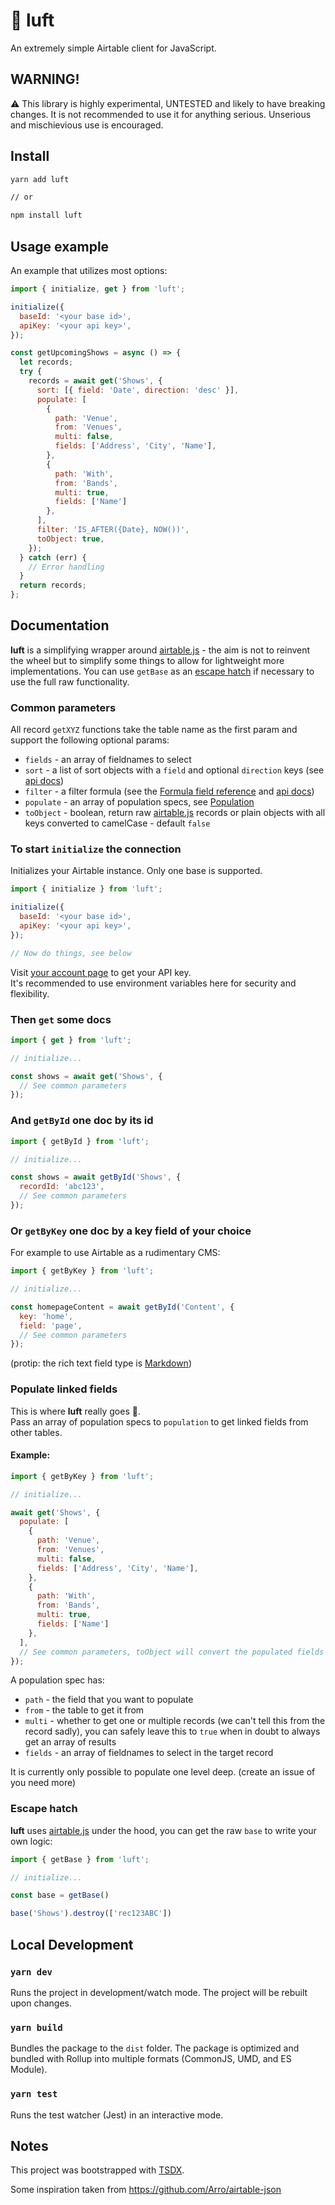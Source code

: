 # 💨 luft

An extremely simple Airtable client for JavaScript.

## WARNING!

⚠️ This library is highly experimental, UNTESTED and likely to have breaking changes. It is not recommended to use it for anything serious. Unserious and mischievious use is encouraged.

## Install

```.sh
yarn add luft

// or

npm install luft
```

## Usage example

An example that utilizes most options:

```.js
import { initialize, get } from 'luft';

initialize({
  baseId: '<your base id>',
  apiKey: '<your api key>',
});

const getUpcomingShows = async () => {
  let records;
  try {
    records = await get('Shows', {
      sort: [{ field: 'Date', direction: 'desc' }],
      populate: [
        {
          path: 'Venue',
          from: 'Venues',
          multi: false,
          fields: ['Address', 'City', 'Name'],
        },
        {
          path: 'With',
          from: 'Bands',
          multi: true,
          fields: ['Name']
        },
      ],
      filter: 'IS_AFTER({Date}, NOW())',
      toObject: true,
    });
  } catch (err) {
    // Error handling
  }
  return records;
};
```

## Documentation

**luft** is a simplifying wrapper around [airtable.js](https://github.com/airtable/airtable.js/) - the aim is not to reinvent the wheel but to simplify some things to allow for lightweight more implementations. You can use `getBase` as an [escape hatch](#escape-hatch) if necessary to use the full raw functionality.

### Common parameters

All record `getXYZ` functions take the table name as the first param and support the following optional params:

- `fields` - an array of fieldnames to select
- `sort` - a list of sort objects with a `field` and optional `direction` keys (see [api docs](https://airtable.com/api))
- `filter` - a filter formula (see the [Formula field reference](https://support.airtable.com/hc/en-us/articles/203255215-Formula-Field-Reference) and [api docs](https://airtable.com/api))
- `populate` - an array of population specs, see [Population](#populate-linked-fields)
- `toObject` - boolean, return raw [airtable.js](https://github.com/airtable/airtable.js/) records or plain objects with all keys converted to camelCase - default `false`

### To start `initialize` the connection

Initializes your Airtable instance. Only one base is supported.

```.js
import { initialize } from 'luft';

initialize({
  baseId: '<your base id>',
  apiKey: '<your api key>',
});

// Now do things, see below
```

Visit [your account page](https://airtable.com/account) to get your API key.  
It's recommended to use environment variables here for security and flexibility.

### Then `get` some docs

```.js
import { get } from 'luft';

// initialize...

const shows = await get('Shows', {
  // See common parameters
});
```

### And `getById` one doc by its id

```.js
import { getById } from 'luft';

// initialize...

const shows = await getById('Shows', {
  recordId: 'abc123',
  // See common parameters
});

```

### Or `getByKey` one doc by a key field of your choice

For example to use Airtable as a rudimentary CMS:

```.js
import { getByKey } from 'luft';

// initialize...

const homepageContent = await getById('Content', {
  key: 'home',
  field: 'page',
  // See common parameters
});
```

(protip: the rich text field type is [Markdown](https://support.airtable.com/hc/en-us/articles/360043256713-Markdown-rich-text-output-in-the-API))

### Populate linked fields

This is where **luft** really goes 💨.  
Pass an array of population specs to `population` to get linked fields from other tables.

#### Example:

```.js
import { getByKey } from 'luft';

// initialize...

await get('Shows', {
  populate: [
    {
      path: 'Venue',
      from: 'Venues',
      multi: false,
      fields: ['Address', 'City', 'Name'],
    },
    {
      path: 'With',
      from: 'Bands',
      multi: true,
      fields: ['Name']
    },
  ],
  // See common parameters, toObject will convert the populated fields as well
});
```

A population spec has:

- `path` - the field that you want to populate
- `from` - the table to get it from
- `multi` - whether to get one or multiple records (we can't tell this from the record sadly), you can safely leave this to `true` when in doubt to always get an array of results
- `fields` - an array of fieldnames to select in the target record

It is currently only possible to populate one level deep. (create an issue of you need more)

### Escape hatch

**luft** uses [airtable.js](https://github.com/airtable/airtable.js/) under the hood, you can get the raw `base` to write your own logic:

```.js
import { getBase } from 'luft';

// initialize...

const base = getBase()

base('Shows').destroy(['rec123ABC'])
```

## Local Development

### `yarn dev`

Runs the project in development/watch mode. The project will be rebuilt upon changes.

### `yarn build`

Bundles the package to the `dist` folder.
The package is optimized and bundled with Rollup into multiple formats (CommonJS, UMD, and ES Module).

### `yarn test`

Runs the test watcher (Jest) in an interactive mode.

## Notes

This project was bootstrapped with [TSDX](https://github.com/jaredpalmer/tsdx).

Some inspiration taken from https://github.com/Arro/airtable-json
